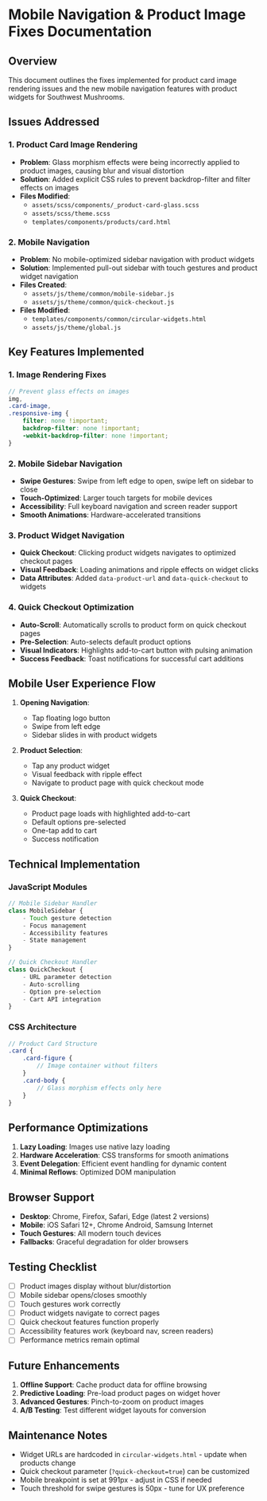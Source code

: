 # Mobile Navigation & Product Image Fixes Documentation

## Overview
This document outlines the fixes implemented for product card image rendering issues and the new mobile navigation features with product widgets for Southwest Mushrooms.

## Issues Addressed

### 1. Product Card Image Rendering
- **Problem**: Glass morphism effects were being incorrectly applied to product images, causing blur and visual distortion
- **Solution**: Added explicit CSS rules to prevent backdrop-filter and filter effects on images
- **Files Modified**:
  - `assets/scss/components/_product-card-glass.scss`
  - `assets/scss/theme.scss`
  - `templates/components/products/card.html`

### 2. Mobile Navigation
- **Problem**: No mobile-optimized sidebar navigation with product widgets
- **Solution**: Implemented pull-out sidebar with touch gestures and product widget navigation
- **Files Created**:
  - `assets/js/theme/common/mobile-sidebar.js`
  - `assets/js/theme/common/quick-checkout.js`
- **Files Modified**:
  - `templates/components/common/circular-widgets.html`
  - `assets/js/theme/global.js`

## Key Features Implemented

### 1. Image Rendering Fixes
```scss
// Prevent glass effects on images
img,
.card-image,
.responsive-img {
    filter: none !important;
    backdrop-filter: none !important;
    -webkit-backdrop-filter: none !important;
}
```

### 2. Mobile Sidebar Navigation
- **Swipe Gestures**: Swipe from left edge to open, swipe left on sidebar to close
- **Touch-Optimized**: Larger touch targets for mobile devices
- **Accessibility**: Full keyboard navigation and screen reader support
- **Smooth Animations**: Hardware-accelerated transitions

### 3. Product Widget Navigation
- **Quick Checkout**: Clicking product widgets navigates to optimized checkout pages
- **Visual Feedback**: Loading animations and ripple effects on widget clicks
- **Data Attributes**: Added `data-product-url` and `data-quick-checkout` to widgets

### 4. Quick Checkout Optimization
- **Auto-Scroll**: Automatically scrolls to product form on quick checkout pages
- **Pre-Selection**: Auto-selects default product options
- **Visual Indicators**: Highlights add-to-cart button with pulsing animation
- **Success Feedback**: Toast notifications for successful cart additions

## Mobile User Experience Flow

1. **Opening Navigation**:
   - Tap floating logo button
   - Swipe from left edge
   - Sidebar slides in with product widgets

2. **Product Selection**:
   - Tap any product widget
   - Visual feedback with ripple effect
   - Navigate to product page with quick checkout mode

3. **Quick Checkout**:
   - Product page loads with highlighted add-to-cart
   - Default options pre-selected
   - One-tap add to cart
   - Success notification

## Technical Implementation

### JavaScript Modules
```javascript
// Mobile Sidebar Handler
class MobileSidebar {
    - Touch gesture detection
    - Focus management
    - Accessibility features
    - State management
}

// Quick Checkout Handler
class QuickCheckout {
    - URL parameter detection
    - Auto-scrolling
    - Option pre-selection
    - Cart API integration
}
```

### CSS Architecture
```scss
// Product Card Structure
.card {
    .card-figure {
        // Image container without filters
    }
    .card-body {
        // Glass morphism effects only here
    }
}
```

## Performance Optimizations

1. **Lazy Loading**: Images use native lazy loading
2. **Hardware Acceleration**: CSS transforms for smooth animations
3. **Event Delegation**: Efficient event handling for dynamic content
4. **Minimal Reflows**: Optimized DOM manipulation

## Browser Support

- **Desktop**: Chrome, Firefox, Safari, Edge (latest 2 versions)
- **Mobile**: iOS Safari 12+, Chrome Android, Samsung Internet
- **Touch Gestures**: All modern touch devices
- **Fallbacks**: Graceful degradation for older browsers

## Testing Checklist

- [ ] Product images display without blur/distortion
- [ ] Mobile sidebar opens/closes smoothly
- [ ] Touch gestures work correctly
- [ ] Product widgets navigate to correct pages
- [ ] Quick checkout features function properly
- [ ] Accessibility features work (keyboard nav, screen readers)
- [ ] Performance metrics remain optimal

## Future Enhancements

1. **Offline Support**: Cache product data for offline browsing
2. **Predictive Loading**: Pre-load product pages on widget hover
3. **Advanced Gestures**: Pinch-to-zoom on product images
4. **A/B Testing**: Test different widget layouts for conversion

## Maintenance Notes

- Widget URLs are hardcoded in `circular-widgets.html` - update when products change
- Quick checkout parameter (`?quick-checkout=true`) can be customized
- Mobile breakpoint is set at 991px - adjust in CSS if needed
- Touch threshold for swipe gestures is 50px - tune for UX preference
